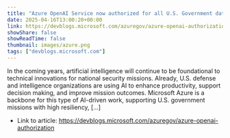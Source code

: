 ```yaml
---
title: "Azure OpenAI Service now authorized for all U.S. Government data classification levels"
date: 2025-04-16T13:00:20+00:00
link: https://devblogs.microsoft.com/azuregov/azure-openai-authorization
showShare: false
showReadTime: false
thumbnail: images/azure.png
tags: ["devblogs.microsoft.com"]
---
```

In the coming years, artificial intelligence will continue to be foundational to technical innovations for national security missions. Already, U.S. defense and intelligence organizations are using AI to enhance productivity, support decision making, and improve mission outcomes. Microsoft Azure is a backbone for this type of AI-driven work, supporting U.S. government missions with high resiliency, […]

- Link to article: https://devblogs.microsoft.com/azuregov/azure-openai-authorization